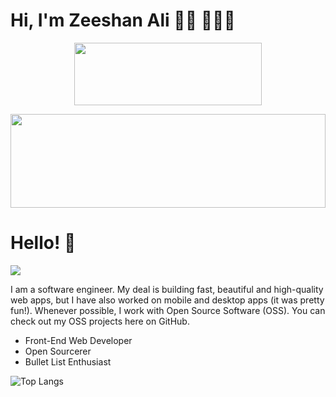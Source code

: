 # Hi, I'm Zeeshan Ali 👋🏼 👨🏻‍💻

<p align="center">
  <img src="https://raw.githubusercontent.com/matfantinel/matfantinel/master/logo.svg" width="300" height="100">
</p>	
<img src="https://raw.githubusercontent.com/matfantinel/matfantinel/master/waves.svg" width="100%" height="150">

# Hello! 👋️
![](https://komarev.com/ghpvc/?username=zeeshanali10771&color=0ca4a5)

I am a software engineer. My deal is building fast, beautiful and high-quality web apps, but I have also worked on mobile and desktop apps (it was pretty fun!). Whenever possible, I work with Open Source Software (OSS). You can check out my OSS projects here on GitHub.

<ul>
<li>Front-End Web Developer</li>
<li>Open Sourcerer</li>
<li>Bullet List Enthusiast</li>
</ul>

![Top Langs](https://github-readme-stats.vercel.app/api/top-langs/?username=zeeshanali10771&layout=compact)
